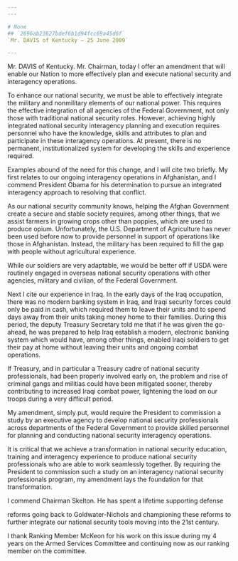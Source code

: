 ```yaml
---
---

# None
## `2696ab23627bdef6b1d94fcc69a45d6f`
`Mr. DAVIS of Kentucky — 25 June 2009`

---
```



Mr. DAVIS of Kentucky. Mr. Chairman, today I offer an amendment that 
will enable our Nation to more effectively plan and execute national 
security and interagency operations.

To enhance our national security, we must be able to effectively 
integrate the military and nonmilitary elements of our national power. 
This requires the effective integration of all agencies of the Federal 
Government, not only those with traditional national security roles. 
However, achieving highly integrated national security interagency 
planning and execution requires personnel who have the knowledge, 
skills and attributes to plan and participate in these interagency 
operations. At present, there is no permanent, institutionalized system 
for developing the skills and experience required.

Examples abound of the need for this change, and I will cite two 
briefly. My first relates to our ongoing interagency operations in 
Afghanistan, and I commend President Obama for his determination to 
pursue an integrated interagency approach to resolving that conflict.

As our national security community knows, helping the Afghan 
Government create a secure and stable society requires, among other 
things, that we assist farmers in growing crops other than poppies, 
which are used to produce opium. Unfortunately, the U.S. Department of 
Agriculture has never been used before now to provide personnel in 
support of operations like those in Afghanistan. Instead, the military 
has been required to fill the gap with people without agricultural 
experience.

While our soldiers are very adaptable, we would be better off if USDA 
were routinely engaged in overseas national security operations with 
other agencies, military and civilian, of the Federal Government.

Next I cite our experience in Iraq. In the early days of the Iraq 
occupation, there was no modern banking system in Iraq, and Iraqi 
security forces could only be paid in cash, which required them to 
leave their units and to spend days away from their units taking money 
home to their families. During this period, the deputy Treasury 
Secretary told me that if he was given the go-ahead, he was prepared to 
help Iraq establish a modern, electronic banking system which would 
have, among other things, enabled Iraqi soldiers to get their pay at 
home without leaving their units and ongoing combat operations.

If Treasury, and in particular a Treasury cadre of national security 
professionals, had been properly involved early on, the problem and 
rise of criminal gangs and militias could have been mitigated sooner, 
thereby contributing to increased Iraqi combat power, lightening the 
load on our troops during a very difficult period.

My amendment, simply put, would require the President to commission a 
study by an executive agency to develop national security professionals 
across departments of the Federal Government to provide skilled 
personnel for planning and conducting national security interagency 
operations.

It is critical that we achieve a transformation in national security 
education, training and interagency experience to produce national 
security professionals who are able to work seamlessly together. By 
requiring the President to commission such a study on an interagency 
national security professionals program, my amendment lays the 
foundation for that transformation.

I commend Chairman Skelton. He has spent a lifetime supporting 
defense


reforms going back to Goldwater-Nichols and championing these reforms 
to further integrate our national security tools moving into the 21st 
century.

I thank Ranking Member McKeon for his work on this issue during my 4 
years on the Armed Services Committee and continuing now as our ranking 
member on the committee.